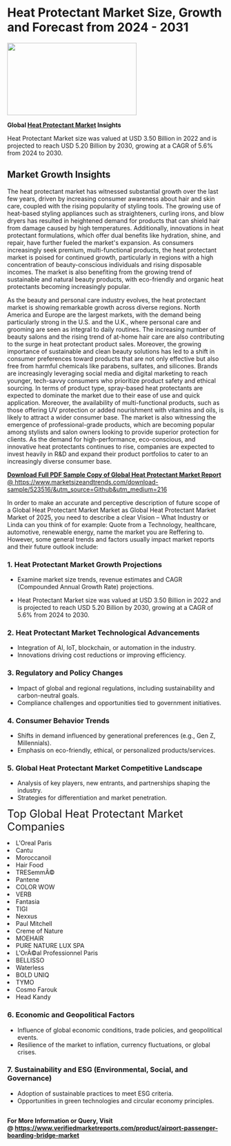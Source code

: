 <H1>Heat Protectant Market Size, Growth and Forecast from 2024 - 2031</H1><img class="aligncenter size-medium wp-image-584254" src="https://thirdeyenews.in/wp-content/uploads/2024/09/Global-Market-Research-300x168.jpeg" alt="" width="300" height="168" /><p><strong>Global&nbsp;<a href="https://www.marketsizeandtrends.com/download-sample/523516/&amp;utm_source=Github&utm_medium=216">Heat Protectant Market</a> Insights</strong></p><p>Heat Protectant Market size was valued at USD 3.50 Billion in 2022 and is projected to reach USD 5.20 Billion by 2030, growing at a CAGR of 5.6% from 2024 to 2030.</p><p><h2>Market Growth Insights</h2> <p>The heat protectant market has witnessed substantial growth over the last few years, driven by increasing consumer awareness about hair and skin care, coupled with the rising popularity of styling tools. The growing use of heat-based styling appliances such as straighteners, curling irons, and blow dryers has resulted in heightened demand for products that can shield hair from damage caused by high temperatures. Additionally, innovations in heat protectant formulations, which offer dual benefits like hydration, shine, and repair, have further fueled the market's expansion. As consumers increasingly seek premium, multi-functional products, the heat protectant market is poised for continued growth, particularly in regions with a high concentration of beauty-conscious individuals and rising disposable incomes. The market is also benefiting from the growing trend of sustainable and natural beauty products, with eco-friendly and organic heat protectants becoming increasingly popular.</p> <p><a href="#"></a></p> <p>As the beauty and personal care industry evolves, the heat protectant market is showing remarkable growth across diverse regions. North America and Europe are the largest markets, with the demand being particularly strong in the U.S. and the U.K., where personal care and grooming are seen as integral to daily routines. The increasing number of beauty salons and the rising trend of at-home hair care are also contributing to the surge in heat protectant product sales. Moreover, the growing importance of sustainable and clean beauty solutions has led to a shift in consumer preferences toward products that are not only effective but also free from harmful chemicals like parabens, sulfates, and silicones. Brands are increasingly leveraging social media and digital marketing to reach younger, tech-savvy consumers who prioritize product safety and ethical sourcing. In terms of product type, spray-based heat protectants are expected to dominate the market due to their ease of use and quick application. Moreover, the availability of multi-functional products, such as those offering UV protection or added nourishment with vitamins and oils, is likely to attract a wider consumer base. The market is also witnessing the emergence of professional-grade products, which are becoming popular among stylists and salon owners looking to provide superior protection for clients. As the demand for high-performance, eco-conscious, and innovative heat protectants continues to rise, companies are expected to invest heavily in R&D and expand their product portfolios to cater to an increasingly diverse consumer base. <p><a href="#"></p><p><span class=""><strong>Download Full PDF Sample Copy of Global Heat Protectant Market Report</strong> @ <a href="https://www.marketsizeandtrends.com/download-sample/523516/&amp;utm_source=Github&utm_medium=216" target="_blank">https://www.marketsizeandtrends.com/download-sample/523516/&amp;utm_source=Github&utm_medium=216</a></span></p><p>In order to make an accurate and perceptive description of future scope of a Global&nbsp;Heat Protectant Market Market as Global&nbsp;Heat Protectant Market Market of 2025, you need to describe a clear Vision &ndash; What Industry or Linda can you think of for example: Quote from a Technology, healthcare, automotive, renewable energy, name the market you are Reffering to. However, some general trends and factors usually impact market reports and their future outlook include:</p><h3>1.&nbsp;<strong>Heat Protectant Market Growth Projections</strong></h3><ul><li>Examine market size trends, revenue estimates and CAGR (Compounded Annual Growth Rate) projections.</li><li><p>Heat Protectant Market size was valued at USD 3.50 Billion in 2022 and is projected to reach USD 5.20 Billion by 2030, growing at a CAGR of 5.6% from 2024 to 2030.</p></li></ul><h3>2.&nbsp;<strong>Heat Protectant Market Technological Advancements</strong></h3><ul><li>Integration of AI, IoT, blockchain, or automation in the industry.</li><li>Innovations driving cost reductions or improving efficiency.</li></ul><h3>3.&nbsp;<strong>Regulatory and Policy Changes</strong></h3><ul><li>Impact of global and regional regulations, including sustainability and carbon-neutral goals.</li><li>Compliance challenges and opportunities tied to government initiatives.</li></ul><h3>4.&nbsp;<strong>Consumer Behavior Trends</strong></h3><ul><li>Shifts in demand influenced by generational preferences (e.g., Gen Z, Millennials).</li><li>Emphasis on eco-friendly, ethical, or personalized products/services.</li></ul><h3>5.&nbsp;<strong>Global Heat Protectant Market Competitive Landscape</strong></h3><ul><li>Analysis of key players, new entrants, and partnerships shaping the industry.</li><li>Strategies for differentiation and market penetration.</li></ul><p data-pm-slice="1 1 []"><span style="color: inherit; font-family: inherit; font-size: 25px;">Top Global Heat Protectant Market Companies</span></p><div class="" data-test-id=""><p><li>L'Oreal Paris</li><li> Cantu</li><li> Moroccanoil</li><li> Hair Food</li><li> TRESemmÃ©</li><li> Pantene</li><li> COLOR WOW</li><li> VERB</li><li> Fantasia</li><li> TIGI</li><li> Nexxus</li><li> Paul Mitchell</li><li> Creme of Nature</li><li> MOEHAIR</li><li> PURE NATURE LUX SPA</li><li> L'OrÃ©al Professionnel Paris</li><li> BELLISSO</li><li> Waterless</li><li> BOLD UNIQ</li><li> TYMO</li><li> Cosmo Farouk</li><li> Head Kandy</li></p></div><h3>6.&nbsp;<strong>Economic and Geopolitical Factors</strong></h3><ul><li>Influence of global economic conditions, trade policies, and geopolitical events.</li><li>Resilience of the market to inflation, currency fluctuations, or global crises.</li></ul><h3>7.&nbsp;<strong>Sustainability and ESG (Environmental, Social, and Governance)</strong></h3><ul><li>Adoption of sustainable practices to meet ESG criteria.</li><li>Opportunities in green technologies and circular economy principles.</li></ul><h2><strong style="font-size: 14px;">For More Information or Query, Visit @&nbsp;</strong><a style="background-color: #ffffff; font-size: 14px;" href="https://www.marketsizeandtrends.com/report/heat-protectant-market/" target="_blank">https://www.verifiedmarketreports.com/product/airport-passenger-boarding-bridge-market</a></h2>

